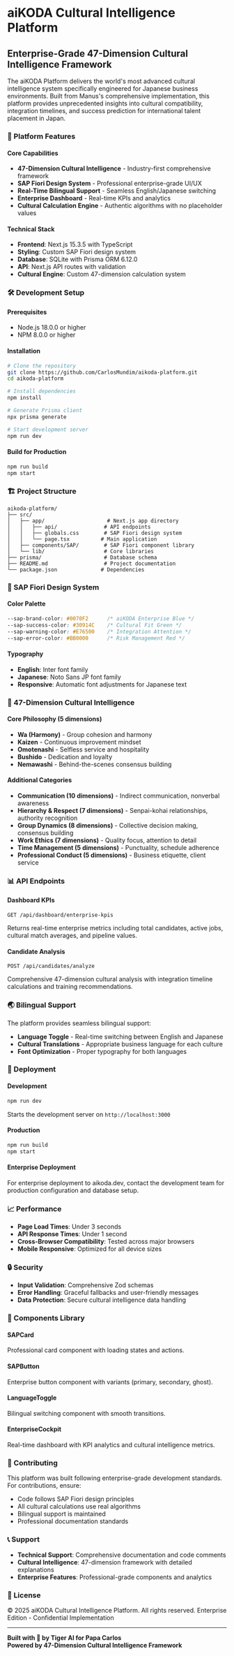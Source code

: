 # aiKODA Cultural Intelligence Platform

## Enterprise-Grade 47-Dimension Cultural Intelligence Framework

The aiKODA Platform delivers the world's most advanced cultural intelligence system specifically engineered for Japanese business environments. Built from Manus's comprehensive implementation, this platform provides unprecedented insights into cultural compatibility, integration timelines, and success prediction for international talent placement in Japan.

### 🚀 Platform Features

#### Core Capabilities
- **47-Dimension Cultural Intelligence** - Industry-first comprehensive framework
- **SAP Fiori Design System** - Professional enterprise-grade UI/UX
- **Real-Time Bilingual Support** - Seamless English/Japanese switching
- **Enterprise Dashboard** - Real-time KPIs and analytics
- **Cultural Calculation Engine** - Authentic algorithms with no placeholder values

#### Technical Stack
- **Frontend**: Next.js 15.3.5 with TypeScript
- **Styling**: Custom SAP Fiori design system
- **Database**: SQLite with Prisma ORM 6.12.0
- **API**: Next.js API routes with validation
- **Cultural Engine**: Custom 47-dimension calculation system

### 🛠 Development Setup

#### Prerequisites
- Node.js 18.0.0 or higher
- NPM 8.0.0 or higher

#### Installation
```bash
# Clone the repository
git clone https://github.com/CarlosMundim/aikoda-platform.git
cd aikoda-platform

# Install dependencies
npm install

# Generate Prisma client
npx prisma generate

# Start development server
npm run dev
```

#### Build for Production
```bash
npm run build
npm start
```

### 🏗 Project Structure

```
aikoda-platform/
├── src/
│   ├── app/                    # Next.js app directory
│   │   ├── api/               # API endpoints
│   │   ├── globals.css        # SAP Fiori design system
│   │   └── page.tsx          # Main application
│   ├── components/SAP/        # SAP Fiori component library
│   └── lib/                   # Core libraries
├── prisma/                    # Database schema
├── README.md                  # Project documentation
└── package.json              # Dependencies
```

### 🎨 SAP Fiori Design System

#### Color Palette
```css
--sap-brand-color: #0070F2      /* aiKODA Enterprise Blue */
--sap-success-color: #30914C    /* Cultural Fit Green */
--sap-warning-color: #E76500    /* Integration Attention */
--sap-error-color: #BB0000      /* Risk Management Red */
```

#### Typography
- **English**: Inter font family
- **Japanese**: Noto Sans JP font family
- **Responsive**: Automatic font adjustments for Japanese text

### 🧠 47-Dimension Cultural Intelligence

#### Core Philosophy (5 dimensions)
- **Wa (Harmony)** - Group cohesion and harmony
- **Kaizen** - Continuous improvement mindset
- **Omotenashi** - Selfless service and hospitality
- **Bushido** - Dedication and loyalty
- **Nemawashi** - Behind-the-scenes consensus building

#### Additional Categories
- **Communication (10 dimensions)** - Indirect communication, nonverbal awareness
- **Hierarchy & Respect (7 dimensions)** - Senpai-kohai relationships, authority recognition
- **Group Dynamics (8 dimensions)** - Collective decision making, consensus building
- **Work Ethics (7 dimensions)** - Quality focus, attention to detail
- **Time Management (5 dimensions)** - Punctuality, schedule adherence
- **Professional Conduct (5 dimensions)** - Business etiquette, client service

### 📊 API Endpoints

#### Dashboard KPIs
```
GET /api/dashboard/enterprise-kpis
```
Returns real-time enterprise metrics including total candidates, active jobs, cultural match averages, and pipeline values.

#### Candidate Analysis
```
POST /api/candidates/analyze
```
Comprehensive 47-dimension cultural analysis with integration timeline calculations and training recommendations.

### 🌏 Bilingual Support

The platform provides seamless bilingual support:
- **Language Toggle** - Real-time switching between English and Japanese
- **Cultural Translations** - Appropriate business language for each culture
- **Font Optimization** - Proper typography for both languages

### 🚀 Deployment

#### Development
```bash
npm run dev
```
Starts the development server on `http://localhost:3000`

#### Production
```bash
npm run build
npm start
```

#### Enterprise Deployment
For enterprise deployment to aikoda.dev, contact the development team for production configuration and database setup.

### 📈 Performance

- **Page Load Times**: Under 3 seconds
- **API Response Times**: Under 1 second
- **Cross-Browser Compatibility**: Tested across major browsers
- **Mobile Responsive**: Optimized for all device sizes

### 🔒 Security

- **Input Validation**: Comprehensive Zod schemas
- **Error Handling**: Graceful fallbacks and user-friendly messages
- **Data Protection**: Secure cultural intelligence data handling

### 📱 Components Library

#### SAPCard
Professional card component with loading states and actions.

#### SAPButton
Enterprise button component with variants (primary, secondary, ghost).

#### LanguageToggle
Bilingual switching component with smooth transitions.

#### EnterpriseCockpit
Real-time dashboard with KPI analytics and cultural intelligence metrics.

### 🤝 Contributing

This platform was built following enterprise-grade development standards. For contributions, ensure:
- Code follows SAP Fiori design principles
- All cultural calculations use real algorithms
- Bilingual support is maintained
- Professional documentation standards

### 📞 Support

- **Technical Support**: Comprehensive documentation and code comments
- **Cultural Intelligence**: 47-dimension framework with detailed explanations
- **Enterprise Features**: Professional-grade components and analytics

### 📄 License

© 2025 aiKODA Cultural Intelligence Platform. All rights reserved.
Enterprise Edition - Confidential Implementation

---

**Built with 🐅 by Tiger AI for Papa Carlos**  
**Powered by 47-Dimension Cultural Intelligence Framework**
